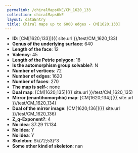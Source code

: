 ```yaml
--- 
 permalink: /chiralMaps6kE/CM_1620_133 
 collection: chiralMaps6kE
 layout: dataEntry
 title: Chiral maps up to 6000 edges - CM[1620;133]
---
```


- **ID**: [CM[1620;133]]({{ site.url }}/test/CM_1620_133)
- **Genus of the underlying surface**: 640
- **Length of the face**: 12
- **Valency**: 45
- **Length of the Petrie polygon**: 18
- **Is the automorphism group solvable?**: N
- **Number of vertices**: 72
- **Number of edges**: 1620
- **Number of faces**: 270
- **The map is self-**: none
- **Dual map**: [CM[1620;135]]({{ site.url }}/test/CM_1620_135)
- **Mirror (enantihomorphic) map**: [CM[1620;134]]({{ site.url }}/test/CM_1620_134)
- **Dual of the mirror image**: [CM[1620;136]]({{ site.url }}/test/CM_1620_136)
- **Z_q-Exponent?**: 4
- **No idea**:  37:29 11:134
- **No idea**: Y
- **No idea**: Y
- **Skeleton**: Sk(72;53)^3
- **Some other kind of skeleton**: nan
